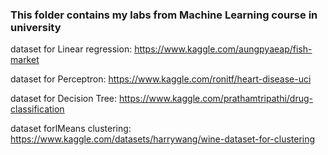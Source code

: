 ### This folder contains my labs from Machine Learning course in university 

dataset for Linear regression: https://www.kaggle.com/aungpyaeap/fish-market

dataset for Perceptron: https://www.kaggle.com/ronitf/heart-disease-uci

dataset for Decision Tree: https://www.kaggle.com/prathamtripathi/drug-classification

dataset forlMeans clustering: https://www.kaggle.com/datasets/harrywang/wine-dataset-for-clustering
